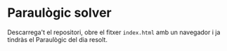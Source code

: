 # Paraulògic solver

Descarrega't el repositori, obre el fitxer `index.html` amb un navegador i ja tindràs el Paraulògic del dia resolt.
